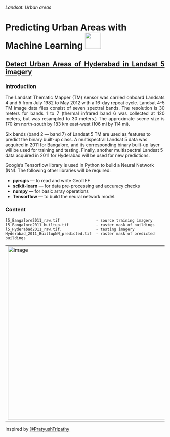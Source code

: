 ###### Landsat. Urban areas

# **Predicting Urban Areas with Machine Learning** <img src="https://upload.wikimedia.org/wikipedia/commons/thumb/2/26/Landsat_Data_Continuity_Mission_Logo_%28transparent%29.png/120px-Landsat_Data_Continuity_Mission_Logo_%28transparent%29.png" height="50">
##  <p align="justify"> [Detect Urban Areas of Hyderabad in Landsat 5 imagery](https://yandex.ru/maps/20934/hyderabad/?from=tabbar&ll=78.429743%2C17.425630&mode=search&ol=geo&ouri=ymapsbm1%3A%2F%2Fgeo%3Fdata%3DCgoxNTUzMTkwNTQ4Ek1JbmRpYSwgU3RhdGUgb2YgVGVsYW5nYW5hLCBHcmVhdGVyIEh5ZGVyYWJhZCBNdW5pY2lwYWwgQ29ycG9yYXRpb24sIEh5ZGVyYWJhZCIKDTXqnEIVmzmLQQ%3D%3D&source=serp_navig&z=11.76)</p> 
 
###  Introduction

<p align="justify">The Landsat Thematic Mapper (TM) sensor was carried onboard Landsats 4 and 5 from July 1982 to May 2012 with
a 16-day repeat cycle. Landsat 4-5 TM image data files consist of seven spectral bands. The resolution is 30 meters for bands 1 to 7 
(thermal infrared band 6 was collected at 120 meters, but was resampled to 30 meters.) The approximate scene size is 170 km north-south
by 183 km east-west (106 mi by 114 mi).

Six bands (band 2 — band 7) of Landsat 5 TM are used as features to predict the binary built-up class.
A multispectral Landsat 5 data was acquired in 2011 for Bangalore, and its corresponding binary built-up layer will be used for
training and testing. Finally, another multispectral Landsat 5 data acquired in 2011 for Hyderabad will be used for new predictions.</p>

Google’s Tensorflow library is used in Python to build a Neural Network (NN).
The following other libraries will be required:

 * <b>pyrsgis</b> — to read and write GeoTIFF
 * <b>scikit-learn</b> — for data pre-processing and accuracy checks
 * <b>numpy</b> — for basic array operations
 * <b>Tensorflow</b> — to build the neural network model. </p>
 
 ### Content
 ```shell
 l5_Bangalore2011_raw.tif                - source training imagery
 l5_Bangalore2011_builtup.tif            - raster mask of buildings
 l5_Hyderabad2011_raw.tif.               - testing imagery
 Hyderabad_2011_BuiltupNN_predicted.tif  - raster mask of predicted buildings
  ```
<table>
<tr>
<td><img width="548" alt="image" src="https://user-images.githubusercontent.com/44007858/194723618-ced24b78-6fcf-426b-924c-ca02e8f9026a.png"></td>
<td><img width="549" alt="image" src="https://user-images.githubusercontent.com/44007858/194723631-6e43e2d9-2312-4ed0-b4f2-8a77e926a3c6.png"></td>
<td><img width="548" alt="image" src="https://user-images.githubusercontent.com/44007858/194723633-34b20c71-9113-41ca-9241-d8595a87591e.png"></td>
<td><img width="549" alt="image" src="https://user-images.githubusercontent.com/44007858/194723623-7121a573-25ce-4b23-b8cd-c0ca9fd39955.png"></td>
</tr>
</table> 

Inspired by [@PratyushTripathy](https://github.com/PratyushTripathy)
